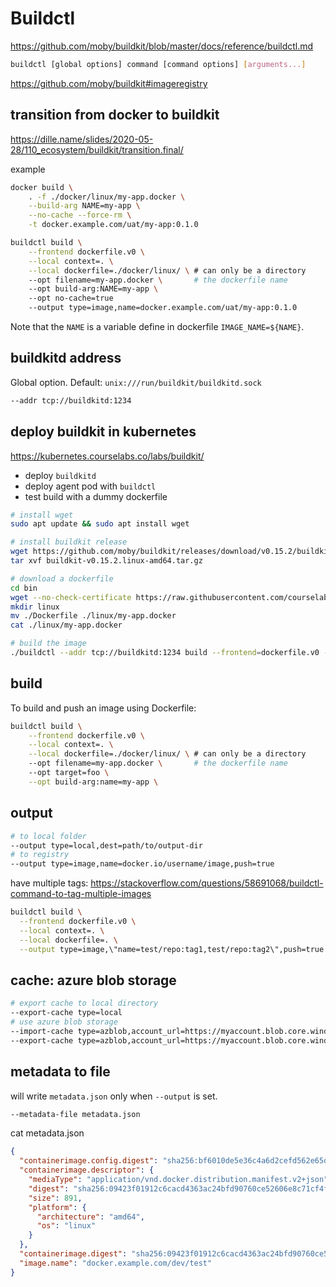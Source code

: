 # Buildctl
https://github.com/moby/buildkit/blob/master/docs/reference/buildctl.md
```sh
buildctl [global options] command [command options] [arguments...]
```

https://github.com/moby/buildkit#imageregistry

## transition from docker to buildkit
https://dille.name/slides/2020-05-28/110_ecosystem/buildkit/transition.final/

example
```sh
docker build \
    . -f ./docker/linux/my-app.docker \
    --build-arg NAME=my-app \
    --no-cache --force-rm \
    -t docker.example.com/uat/my-app:0.1.0

buildctl build \
    --frontend dockerfile.v0 \
    --local context=. \
    --local dockerfile=./docker/linux/ \ # can only be a directory
    --opt filename=my-app.docker \       # the dockerfile name
    --opt build-arg:NAME=my-app \  
    --opt no-cache=true   
    --output type=image,name=docker.example.com/uat/my-app:0.1.0
```

Note that the `NAME` is a variable define in dockerfile `IMAGE_NAME=${NAME}`.

## buildkitd address
Global option. Default: `unix:///run/buildkit/buildkitd.sock`
```sh
--addr tcp://buildkitd:1234
```

## deploy buildkit in kubernetes
https://kubernetes.courselabs.co/labs/buildkit/
- deploy `buildkitd`
- deploy agent pod with `buildctl`
- test build with a dummy dockerfile

```sh
# install wget
sudo apt update && sudo apt install wget

# install buildkit release
wget https://github.com/moby/buildkit/releases/download/v0.15.2/buildkit-v0.15.2.linux-amd64.tar.gz
tar xvf buildkit-v0.15.2.linux-amd64.tar.gz

# download a dockerfile
cd bin
wget --no-check-certificate https://raw.githubusercontent.com/courselabs/kubernetes/main/labs/docker/simple/Dockerfile
mkdir linux
mv ./Dockerfile ./linux/my-app.docker
cat ./linux/my-app.docker

# build the image
./buildctl --addr tcp://buildkitd:1234 build --frontend=dockerfile.v0 --local context=. --local dockerfile=./linux/ --opt filename=my-app.docker --output type=image,name=docker.example.com/dev/test,push=true
```

## build
To build and push an image using Dockerfile:
```sh
buildctl build \
    --frontend dockerfile.v0 \
    --local context=. \
    --local dockerfile=./docker/linux/ \ # can only be a directory
    --opt filename=my-app.docker \       # the dockerfile name
    --opt target=foo \
    --opt build-arg:name=my-app \
```

## output
```sh
# to local folder
--output type=local,dest=path/to/output-dir
# to registry
--output type=image,name=docker.io/username/image,push=true
```

have multiple tags: https://stackoverflow.com/questions/58691068/buildctl-command-to-tag-multiple-images
```sh
buildctl build \
  --frontend dockerfile.v0 \
  --local context=. \
  --local dockerfile=. \
  --output type=image,\"name=test/repo:tag1,test/repo:tag2\",push=true
```

## cache: azure blob storage
```sh
# export cache to local directory
--export-cache type=local
# use azure blob storage
--import-cache type=azblob,account_url=https://myaccount.blob.core.windows.net,name=my_image \  
--export-cache type=azblob,account_url=https://myaccount.blob.core.windows.net,name=my_image \
```

## metadata to file
will write `metadata.json` only when `--output` is set.
```sh
--metadata-file metadata.json
```

cat metadata.json
```json
{
  "containerimage.config.digest": "sha256:bf6010de5e36c4a6d2cefd562e65d25b8713c36575",
  "containerimage.descriptor": {
    "mediaType": "application/vnd.docker.distribution.manifest.v2+json",
    "digest": "sha256:09423f01912c6cacd4363ac24bfd90760ce52606e8c71cf4f",
    "size": 891,
    "platform": {
      "architecture": "amd64",
      "os": "linux"
    }
  },
  "containerimage.digest": "sha256:09423f01912c6cacd4363ac24bfd90760ce52606e8c71cf4f",
  "image.name": "docker.example.com/dev/test"
}
```
